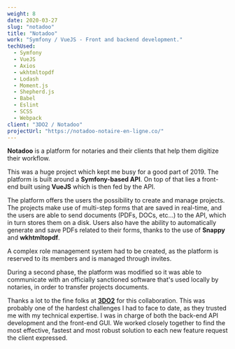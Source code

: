 ```yaml
---
weight: 8
date: 2020-03-27
slug: "notadoo"
title: "Notadoo"
work: "Symfony / VueJS - Front and backend development."
techUsed:
  - Symfony
  - VueJS
  - Axios
  - wkhtmltopdf
  - Lodash
  - Moment.js
  - Shepherd.js
  - Babel
  - Eslint
  - SCSS
  - Webpack
client: "3DO2 / Notadoo"
projectUrl: "https://notadoo-notaire-en-ligne.co/"
---
```

**Notadoo** is a platform for notaries and their clients that help them digitize their workflow.

<!--more-->

This was a huge project which kept me busy for a good part of 2019. The platform is built around a **Symfony-based API**. On top of that lies a front-end built using **VueJS** which is then fed by the API.

The platform offers the users the possibility to create and manage projects. The projects make use of multi-step forms that are saved in real-time, and the users are able to send documents (PDFs, DOCs, etc...) to the API, which in turn stores them on a disk. Users also have the ability to automatically generate and save PDFs related to their forms, thanks to the use of **Snappy** and **wkhtmltopdf**.

A complex role management system had to be created, as the platform is reserved to its members and is managed through invites.

During a second phase, the platform was modified so it was able to communicate with an officially sanctioned software that's used locally by notaries, in order to transfer projects documents.

Thanks a lot to the fine folks at [**3DO2**](https://www.3do2.fr/) for this collaboration. This was probably one of the hardest challenges I had to face to date, as they trusted me with my technical expertise. I was in charge of both the back-end API development and the front-end GUI. We worked closely together to find the most effective, fastest and most robust solution to each new feature request the client expressed.
